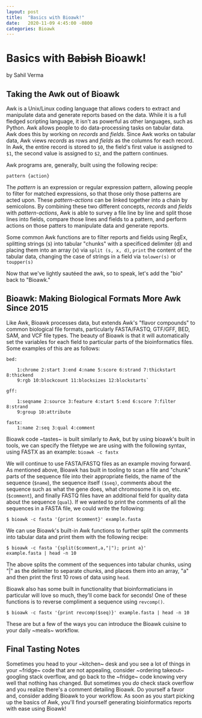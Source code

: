 ```yaml
---
layout: post
title:  "Basics with Bioawk!"
date:   2020-11-09 4:45:00 -0800
categories: Bioawk
---
```


# Basics with ~~Babish~~ Bioawk!
by Sahil Verma

## Taking the Awk out of Bioawk

Awk is a Unix/Linux coding language that allows coders to extract and manipulate data and generate reports based on the data. While it is a full fledged scripting language, it isn't as powerful as other languages, such as Python. Awk allows people to do data-processing tasks on tabular data. Awk does this by working on _records_ and _fields_. Since Awk works on tabular data, Awk views _records_ as rows and _fields_ as the columns for each record. In Awk, the entire record is stored to `$0`, the field's first value is assigned to `$1`, the second value is assigned to `$2`, and the pattern continues.

Awk programs are, generally, built using the following recipe:

`pattern {action}`

The _pattern_ is an expression or regular expression pattern, allowing people to filter for matched expressions, so that those only those patterns are acted upon. These _pattern-actions_ can be linked together into a chain by semicolons. By combining these two different concepts, _records_ and _fields_ with _pattern-actions_, Awk is able to survey a file line by line and split those lines into fields, compare those lines and fields to a pattern, and perform actions on those patters to manipulate data and generate reports.

Some common Awk functions are to filter reports and fields using RegEx, splitting strings (s) into tabular "chunks" with a specificed delimiter (d) and placing them into an array (x) via `split (s, x, d)`, `print` the content of the tabular data, changing the case of strings in a field via `tolower(s)` or `toupper(s)`

Now that we've lightly sautéed the awk, so to speak, let's add the "bio" back to "Bioawk."

## Bioawk: Making Biological Formats More Awk Since 2015

Like Awk, Bioawk processes data, but extends Awk's "flavor compounds" to common biological file formats, particularly FASTA/FASTQ, GTF/GFF, BED, SAM, and VCF file types. The beauty of Bioawk is that it will automatically set the variables for each field to particular parts of the bioinformatics files. Some examples of this are as follows:
```
bed:

    1:chrome 2:start 3:end 4:name 5:score 6:strand 7:thickstart 8:thickend
    9:rgb 10:blockcount 11:blocksizes 12:blockstarts`

gff:

    1:seqname 2:source 3:feature 4:start 5:end 6:score 7:filter 8:strand
    9:group 10:attribute

fastx:
    1:name 2:seq 3:qual 4:comment
```
Bioawk code ~tastes~ is built similarly to Awk, but by using bioawk's built in tools, we can specify the filetype we are using with the following syntax, using FASTX as an example: `bioawk -c fastx`

We will continue to use FASTA/FASTQ files as an example moving forward. As mentioned above, Bioawk has built in tooling to scan a file and "chunk" parts of the sequence file into their appropriate fields, the name of the sequence (`$name`), the sequence itself `($seq)`, comments about the sequence such as what the gene does, what chromosome it is on, etc. (`$comment`), and finally FASTQ files have an additional field for quality data about the sequence (`qual`). If we wanted to print the comments of all the sequences in a FASTA file, we could write the following:

`$ bioawk -c fasta '{print $comment}' example.fasta`

We can use Bioawk's built-in Awk functions to further split the comments into tabular data and print them with the following recipe:

<code>$ bioawk -c fasta '{split($comment,a,"\|"); print a}' example.fasta | head -n 10</code>

The above splits the comment of the sequences into tabular chunks, using "|" as the delimiter to separate chunks, and places them into an array, "a" and then print the first 10 rows of data using `head`.

Bioawk also has some built in functionality that bioinformaticians in particular will love so much, they'll come back for seconds! One of these functions is to reverse compliment a sequence using `revcomp()`.

`$ bioawk -c fastx '{print revcomp($seq)}' example.fasta | head -n 10`

These are but a few of the ways you can introduce the Bioawk cuisine to your daily ~meals~ workflow.

## Final Tasting Notes

Sometimes you head to your ~kitchen~ desk and you see a lot of things in your ~fridge~ code that are not appealing, consider ~ordering takeout~ googling stack overflow, and go back to the ~fridge~ code knowing very well that nothing has changed. But sometimes you _do_ check stack overflow and you realize there's a comment detailing Bioawk. Do yourself a favor and, consider adding Bioawk to your workflow. As soon as you start picking up the basics of Awk, you'll find yourself generating bioinformatics reports with ease using Bioawk!
